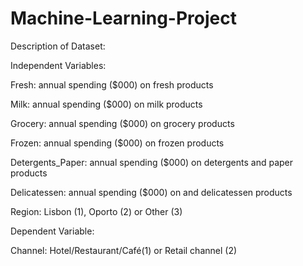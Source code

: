 # Machine-Learning-Project

Description of Dataset:

Independent Variables:

Fresh: annual spending ($000) on fresh products 

Milk: annual spending ($000) on milk products 

Grocery: annual spending ($000) on grocery products 

Frozen: annual spending ($000) on frozen products 

Detergents_Paper: annual spending ($000) on detergents and paper products 

Delicatessen: annual spending ($000) on and delicatessen products 

Region: Lisbon (1), Oporto (2) or Other (3)



Dependent Variable:

Channel: Hotel/Restaurant/Café(1) or Retail channel (2)
